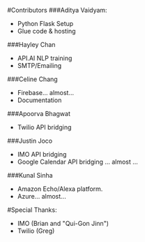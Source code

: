 #Contributors
###Aditya Vaidyam:
* Python Flask Setup
* Glue code & hosting

###Hayley Chan
* API.AI NLP training
* SMTP/Emailing

###Celine Chang
* Firebase... almost...
* Documentation

###Apoorva Bhagwat
* Twilio API bridging

###Justin Joco
* IMO API bridging
* Google Calendar API bridging ... almost ...

###Kunal Sinha
* Amazon Echo/Alexa platform.
* Azure... almost...

#Special Thanks:
* IMO (Brian and "Qui-Gon Jinn")
* Twilio (Greg)
